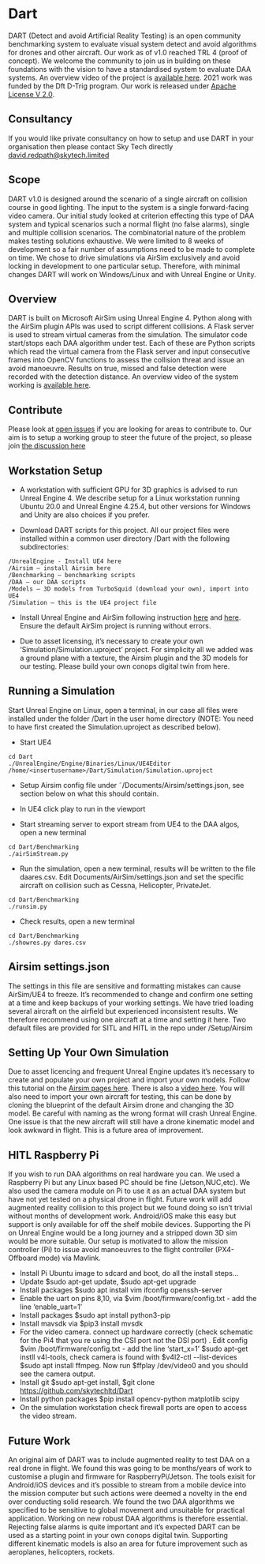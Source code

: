 # Dart

DART (Detect and avoid Artificial Reality Testing) is an open community benchmarking system to evaluate visual system detect and avoid algorithms for drones and other aircraft.
Our work as of v1.0 reached TRL 4 (proof of concept). We welcome the community to join us in building on these foundations with the vision to have a standardised system to evaluate DAA systems. An overview video of the project is [available here](https://youtu.be/X2zolGSnKZc). 2021 work was funded by the Dft D-Trig program. Our work is released under [Apache License V 2.0]( https://www.apache.org/licenses/LICENSE-2.0.txt).


## Consultancy

If you would like private consultancy on how to setup and use DART in your organisation then please contact Sky Tech directly [david.redpath@skytech.limited](mailto:david.redpath@skytech.limited)


## Scope

DART v1.0 is designed around the scenario of a single aircraft on collision course in good lighting. The input to the system is a single forward-facing video camera. Our initial study looked at criterion effecting this type of DAA system and typical scenarios such a normal flight (no false alarms), single and multiple collision scenarios.  The combinatorial nature of the problem makes testing solutions exhaustive. We were limited to 8 weeks of development so a fair number of assumptions need to be made to complete on time. We chose to drive simulations via AirSim exclusively and avoid locking in development to one particular setup. Therefore, with minimal changes DART will work on Windows/Linux and with Unreal Engine or Unity.


## Overview

DART is built on Microsoft AirSim using Unreal Engine 4. Python along with the AirSim plugin APIs was used to script different collisions. A Flask server is used to stream virtual cameras from the simulation. The simulator code start/stops each DAA algorithm under test. Each of these are Python scripts which read the virtual camera from the Flask server and input consecutive frames into OpenCV functions to assess the collision threat and issue an avoid manoeuvre.  Results on true, missed and false detection were recorded with the detection distance. An overview video of the system working is [available here]( https://youtu.be/n-x_FPCxEYE).

## Contribute

Please look at [open issues]( https://github.com/skytechltd/Dart/issues) if you are looking for areas to contribute to. Our aim is to setup a working group to steer the future of the project, so please join [the discussion here]( https://github.com/skytechltd/Dart/discussions)

## Workstation Setup

* A workstation with sufficient GPU for 3D graphics is advised to run Unreal Engine 4. We describe setup for a Linux workstation running Ubuntu 20.0 and Unreal Engine 4.25.4, but other versions for Windows and Unity are also choices if you prefer.

* Download DART scripts for this project. All our project files were installed within a common user directory /Dart with the following subdirectories:
```
/UnrealEngine - Install UE4 here
/Airsim – install Airsim here
/Benchmarking – benchmarking scripts
/DAA – our DAA scripts
/Models – 3D models from TurboSquid (download your own), import into UE4
/Simulation – this is the UE4 project file
```

* Install Unreal Engine and AirSim following instruction [here]( https://docs.unrealengine.com/4.27/en-US/SharingAndReleasing/Linux/BeginnerLinuxDeveloper/SettingUpAnUnrealWorkflow/) and [here]( https://microsoft.github.io/AirSim/build_linux/). Ensure the default AirSim project is running without errors.


* Due to asset licensing, it’s necessary to create your own ‘Simulation/Simulation.uproject’ project. For simplicity all we added was a ground plane with a texture, the Airsim plugin and the 3D models for our testing. Please build your own conops digital twin from here.


## Running a Simulation

Start Unreal Engine on Linux, open a terminal, in our case all files were installed under the folder /Dart in the user home directory (NOTE: You need to have first created the Simulation.uproject as described below).

* Start UE4
```
cd Dart
./UnrealEngine/Engine/Binaries/Linux/UE4Editor /home/<insertusername>/Dart/Simulation/Simulation.uproject
```

* Setup Airsim config file under ˜/Documents/Airsim/settings.json, see section below on what this should contain.

* In UE4 click play to run in the viewport

* Start streaming server to export stream from UE4 to the DAA algos, open a new terminal
```
cd Dart/Benchmarking
./airSimStream.py
```
* Run the simulation, open a new terminal, results will be written to the file daares.csv. Edit Documents/AirSim/settings.json and set the specific aircraft on collision such as Cessna, Helicopter, PrivateJet.
```
cd Dart/Benchmarking
./runsim.py
```

* Check results, open a new terminal
```
cd Dart/Benchmarking
./showres.py dares.csv
```

## Airsim settings.json

The settings in this file are sensitive and formatting mistakes can cause AirSim/UE4 to freeze. It’s recommended to change and confirm one setting at a time and keep backups of your working settings. We have tried loading several aircraft on the airfield but experienced inconsistent results. We therefore recommend using one aircraft at a time and setting it here. Two default files are provided for SITL and HITL in the repo under /Setup/Airsim

## Setting Up Your Own Simulation

Due to asset licencing and frequent Unreal Engine updates it’s necessary to create and populate your own project and import your own models. Follow this tutorial on the [Airsim pages here]( https://microsoft.github.io/AirSim/unreal_custenv/). There is also a [video here]( https://www.youtube.com/watch?v=1oY8Qu5maQQ). You will also need to import your own aircraft for testing, this can be done by cloning the blueprint of the default Airsim drone and changing the 3D model. Be careful with naming as the wrong format will crash Unreal Engine. One issue is that the new aircraft will still have a drone kinematic model and look awkward in flight. This is a future area of improvement.


## HITL Raspberry Pi

If you wish to run DAA algorithms on real hardware you can. We used a Raspberry Pi but any Linux based PC should be fine (Jetson,NUC,etc). We also used the camera module on Pi to use it as an actual DAA system but have not yet tested on a physical drone in flight. Future work will add augmented reality collision to this project but we found doing so isn’t trivial without months of development work. Android/iOS make this easy but support is only available for off the shelf mobile devices. Supporting the Pi on Unreal Engine would be a long journey and a stripped down 3D sim would be more suitable. Our setup is motivated to allow the mission controller (Pi) to issue avoid manoeuvres to the flight controller (PX4-Offboard mode) via Mavlink.

* Install Pi Ubuntu image to sdcard and boot, do all the install steps…
* Update $sudo apt-get update, $sudo apt-get upgrade
* Install packages $sudo apt install vim ifconfig openssh-server
* Enable the uart on pins 8,10, via $vim /boot/firmware/config.txt - add the line ‘enable_uart=1’
* Install packages $sudo apt install python3-pip
* Install mavsdk via $pip3 install mvsdk
* For the video camera. connect up hardware correctly (check schematic for the Pi4 that you re using the CSI port not the DSI port) . Edit config  $vim /boot/firmware/config.txt - add the line ‘start_x=1’ $sudo apt-get instll v4l-tools, check camera is found with $v4l2-ctl --list-devices $sudo apt install ffmpeg. Now run $ffplay /dev/video0 and you should see the camera output.
* Install git $sudo apt-get install, $git clone https://github.com/skytechltd/Dart
* Install python packages $pip install opencv-python matplotlib scipy
* On the simulation workstation check firewall ports are open to access the video stream.
## Future Work
An original aim of DART was to include augmented reality to test DAA on a real drone in flight. We found this was going to be months/years of work to customise a plugin and firmware for RaspberryPi/Jetson. The tools exisit for Android/iOS devices and it’s possible to stream from a mobile device into the mission computer but such actions were deemed a novelty in the end over conducting solid research.
We found the two DAA algorithms we specified to be sensitive to global movement and unsuitable for practical application. Working on new robust DAA algorithms is therefore essential.
Rejecting false alarms is quite important and it’s expected DART can be used as a starting point in your own conops digital twin.
Supporting different kinematic models is also an area for future improvement such as aeroplanes, helicopters, rockets.


